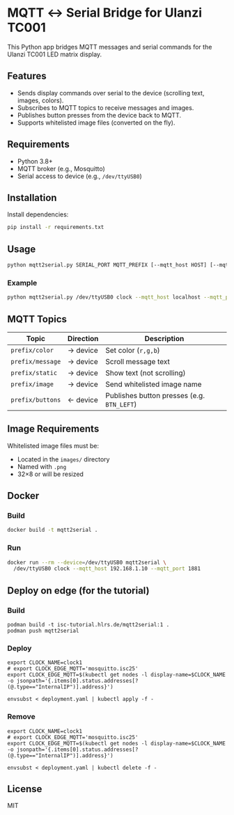 # MQTT ↔ Serial Bridge for Ulanzi TC001

This Python app bridges MQTT messages and serial commands for the Ulanzi TC001 LED matrix display.

## Features

- Sends display commands over serial to the device (scrolling text, images, colors).
- Subscribes to MQTT topics to receive messages and images.
- Publishes button presses from the device back to MQTT.
- Supports whitelisted image files (converted on the fly).

## Requirements

- Python 3.8+
- MQTT broker (e.g., Mosquitto)
- Serial access to device (e.g., `/dev/ttyUSB0`)

## Installation

Install dependencies:

```bash
pip install -r requirements.txt
````

## Usage

```bash
python mqtt2serial.py SERIAL_PORT MQTT_PREFIX [--mqtt_host HOST] [--mqtt_port PORT]
```

### Example

```bash
python mqtt2serial.py /dev/ttyUSB0 clock --mqtt_host localhost --mqtt_port 1881
```

## MQTT Topics

| Topic            | Direction | Description                                |
| ---------------- | --------- | ------------------------------------------ |
| `prefix/color`   | → device  | Set color (`r,g,b`)                        |
| `prefix/message` | → device  | Scroll message text                        |
| `prefix/static`  | → device  | Show text (not scrolling)                  |
| `prefix/image`   | → device  | Send whitelisted image name                |
| `prefix/buttons` | ← device  | Publishes button presses (e.g. `BTN_LEFT`) |

## Image Requirements

Whitelisted image files must be:

* Located in the `images/` directory
* Named with `.png`
* 32×8 or will be resized

## Docker

### Build

```bash
docker build -t mqtt2serial .
```

### Run

```bash
docker run --rm --device=/dev/ttyUSB0 mqtt2serial \
  /dev/ttyUSB0 clock --mqtt_host 192.168.1.10 --mqtt_port 1881
```

## Deploy on edge (for the tutorial)

### Build

```
podman build -t isc-tutorial.hlrs.de/mqtt2serial:1 .
podman push mqtt2serial
```

### Deploy

```
export CLOCK_NAME=clock1
# export CLOCK_EDGE_MQTT='mosquitto.isc25'
export CLOCK_EDGE_MQTT=$(kubectl get nodes -l display-name=$CLOCK_NAME -o jsonpath='{.items[0].status.addresses[?(@.type=="InternalIP")].address}')

envsubst < deployment.yaml | kubectl apply -f -
```
### Remove

```
export CLOCK_NAME=clock1
# export CLOCK_EDGE_MQTT='mosquitto.isc25'
export CLOCK_EDGE_MQTT=$(kubectl get nodes -l display-name=$CLOCK_NAME -o jsonpath='{.items[0].status.addresses[?(@.type=="InternalIP")].address}')

envsubst < deployment.yaml | kubectl delete -f -
```


## License

MIT
